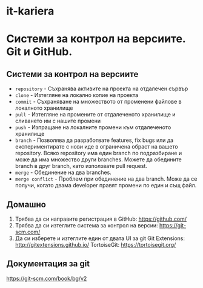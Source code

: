# it-kariera

# Системи за контрол на версиите. Git и GitHub.

## Системи за контрол на версиите

- `repository` - Съхранява активите на проекта на отдалечен сървър
- `clone` - Изтегляне на локално копие на проекта
- `commit` - Съхраняване на множеството от променени файлове в локалното хранилище 
- `pull` - Изтегляне на промените от отдалеченото хранилище и сливането им с нашите промени
- `push` - Изпращане на локалните промени към отдалеченото хранилище
- `branch` - Позволява да разработвате features, fix bugs или да експериментирате с нови иде в ограничена обраст на вашето repository.
Всяко repository има един branch по подразбиране и може да има множество други branches. Можете да обедините branch в друг branch, като използвате pull request.
- `merge` - Обединение на два branches.
- `merge conflict` - Проблем при обединение на два branch. Може да се получи, когато двама developer правят промени по един и същ файл.

## Домашно
1. Трябва да си направите регистрация в GitHub: https://github.com/
2. Трябва да си изтеглите система за контрол на версии: https://git-scm.com/
3. Да си изберете и изтеглите един от двата UI за git 
Git Extensions: http://gitextensions.github.io/
TortoiseGit: https://tortoisegit.org/

## Документация за git
https://git-scm.com/book/bg/v2